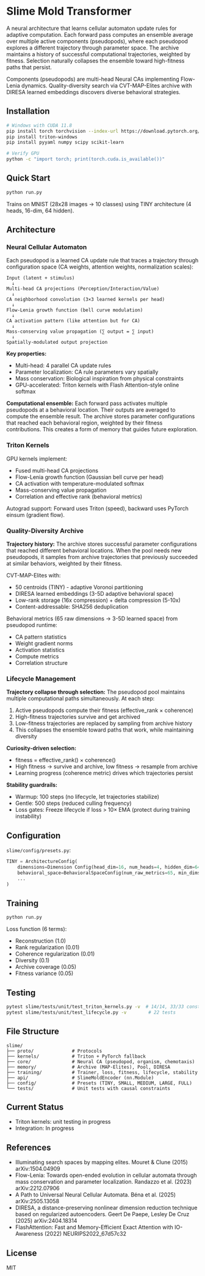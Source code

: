 # Slime Mold Transformer

A neural architecture that learns cellular automaton update rules for adaptive computation. Each forward pass computes an ensemble average over multiple active components (pseudopods), where each pseudopod explores a different trajectory through parameter space. The archive maintains a history of successful computational trajectories, weighted by fitness. Selection naturally collapses the ensemble toward high-fitness paths that persist.

Components (pseudopods) are multi-head Neural CAs implementing Flow-Lenia dynamics. Quality-diversity search via CVT-MAP-Elites archive with DIRESA learned embeddings discovers diverse behavioral strategies.

## Installation

```bash
# Windows with CUDA 11.8
pip install torch torchvision --index-url https://download.pytorch.org/whl/cu118
pip install triton-windows
pip install pyyaml numpy scipy scikit-learn

# Verify GPU
python -c "import torch; print(torch.cuda.is_available())"
```

## Quick Start

```bash
python run.py
```

Trains on MNIST (28x28 images → 10 classes) using TINY architecture (4 heads, 16-dim, 64 hidden).

## Architecture

### Neural Cellular Automaton

Each pseudopod is a learned CA update rule that traces a trajectory through configuration space (CA weights, attention weights, normalization scales):

```
Input (latent + stimulus)
  ↓
Multi-head CA projections (Perception/Interaction/Value)
  ↓
CA neighborhood convolution (3×3 learned kernels per head)
  ↓
Flow-Lenia growth function (bell curve modulation)
  ↓
CA activation pattern (like attention but for CA)
  ↓
Mass-conserving value propagation (∑ output = ∑ input)
  ↓
Spatially-modulated output projection
```

**Key properties:**
- Multi-head: 4 parallel CA update rules
- Parameter localization: CA rule parameters vary spatially
- Mass conservation: Biological inspiration from physical constraints
- GPU-accelerated: Triton kernels with Flash Attention-style online softmax

**Computational ensemble:** Each forward pass activates multiple pseudopods at a behavioral location. Their outputs are averaged to compute the ensemble result. The archive stores parameter configurations that reached each behavioral region, weighted by their fitness contributions. This creates a form of memory that guides future exploration.

### Triton Kernels

GPU kernels implement:
- Fused multi-head CA projections
- Flow-Lenia growth function (Gaussian bell curve per head)
- CA activation with temperature-modulated softmax
- Mass-conserving value propagation
- Correlation and effective rank (behavioral metrics)

Autograd support: Forward uses Triton (speed), backward uses PyTorch einsum (gradient flow).

### Quality-Diversity Archive

**Trajectory history:** The archive stores successful parameter configurations that reached different behavioral locations. When the pool needs new pseudopods, it samples from archive trajectories that previously succeeded at similar behaviors, weighted by their fitness.

CVT-MAP-Elites with:
- 50 centroids (TINY) - adaptive Voronoi partitioning
- DIRESA learned embeddings (3-5D adaptive behavioral space)
- Low-rank storage (16x compression) + delta compression (5-10x)
- Content-addressable: SHA256 deduplication

Behavioral metrics (65 raw dimensions → 3-5D learned space) from pseudopod runtime:
- CA pattern statistics
- Weight gradient norms
- Activation statistics
- Compute metrics
- Correlation structure

### Lifecycle Management

**Trajectory collapse through selection:** The pseudopod pool maintains multiple computational paths simultaneously. At each step:
1. Active pseudopods compute their fitness (effective_rank × coherence)
2. High-fitness trajectories survive and get archived
3. Low-fitness trajectories are replaced by sampling from archive history
4. This collapses the ensemble toward paths that work, while maintaining diversity

**Curiosity-driven selection:**
- fitness = effective_rank() × coherence()
- High fitness → survive and archive, low fitness → resample from archive
- Learning progress (coherence metric) drives which trajectories persist

**Stability guardrails:**
- Warmup: 100 steps (no lifecycle, let trajectories stabilize)
- Gentle: 500 steps (reduced culling frequency)
- Loss gates: Freeze lifecycle if loss > 10× EMA (protect during training instability)

## Configuration

`slime/config/presets.py`:

```python
TINY = ArchitectureConfig(
    dimensions=Dimension Config(head_dim=16, num_heads=4, hidden_dim=64),
    behavioral_space=BehavioralSpaceConfig(num_raw_metrics=65, min_dims=3, max_dims=5),
    ...
)
```

## Training

```bash
python run.py
```

Loss function (6 terms):
- Reconstruction (1.0)
- Rank regularization (0.01)
- Coherence regularization (0.01)
- Diversity (0.1)
- Archive coverage (0.05)
- Fitness variance (0.05)

## Testing

```bash
pytest slime/tests/unit/test_triton_kernels.py -v  # 14/14, 33/33 constraints
pytest slime/tests/unit/test_lifecycle.py -v        # 22 tests
```

## File Structure

```
slime/
├── proto/              # Protocols
├── kernels/            # Triton + PyTorch fallback
├── core/               # Neural CA (pseudopod, organism, chemotaxis)
├── memory/             # Archive (MAP-Elites), Pool, DIRESA
├── training/           # Trainer, loss, fitness, lifecycle, stability
├── api/                # SlimeMoldEncoder (nn.Module)
├── config/             # Presets (TINY, SMALL, MEDIUM, LARGE, FULL)
└── tests/              # Unit tests with causal constraints
```

## Current Status

- Triton kernels: unit testing in progress
- Integration: In progress

## References

- Illuminating search spaces by mapping elites. Mouret & Clune (2015) arXiv:1504.04909
- Flow-Lenia: Towards open-ended evolution in cellular automata through mass conservation and parameter localization. Randazzo et al. (2023) arXiv:2212.07906
- A Path to Universal Neural Cellular Automata. Béna et al. (2025) arXiv:2505.13058
- DIRESA, a distance-preserving nonlinear dimension reduction technique based on regularized autoencoders. Geert De Paepe, Lesley De Cruz (2025) arXiv:2404.18314
- FlashAttention: Fast and Memory-Efficient Exact Attention with IO-Awareness (2022) NEURIPS2022_67d57c32

## License

MIT
